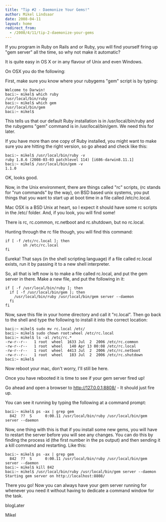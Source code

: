 ```yaml
---
title: "Tip #2 - Daemonize Your Gems!"
author: Mikel Lindsaar
date: 2008-04-11
layout: home
redirect_from:
  - /2008/4/11/tip-2-daemonize-your-gems
---
```

If you program in Ruby on Rails and or Ruby, you will find yourself
firing up "gem server" all the time, so why not make it automatic?

It is quite easy in OS X or in any flavour of Unix and even Windows.

On OSX you do the following:

First, make sure you know where your rubygems "gem" script is by typing:

``` shell
Welcome to Darwin!
baci:~ mikel$ which ruby
/usr/local/bin/ruby
baci:~ mikel$ which gem
/usr/local/bin/gem
baci:~ mikel$
```

This tells us that our default Ruby installation is in
/usr/local/bin/ruby and the rubygems "gem" command is in
/usr/local/bin/gem. We need this for later.

If you have more than one copy of Ruby installed, you might want to make
sure you are hitting the right version, so go ahead and check like this:

``` shell
baci:~ mikel$ /usr/local/bin/ruby -v
ruby 1.8.6 (2008-03-03 patchlevel 114) [i686-darwin8.11.1]
baci:~ mikel$ /usr/local/bin/gem -v
1.1.0
```

OK, looks good.

Now, in the Unix environment, there are things called "rc" scripts, (rc
stands for "run commands" by the way), on BSD based unix systems, you
put things that you want to start up at boot time in a file called
/etc/rc.local.

Mac OSX is a BSD Unix at heart, so I expect it should have some rc
scripts in the /etc/ folder. And, if you look, you will find some!

There is rc, rc.common, rc.netboot and rc.shutdown, but no rc.local.

Hunting through the rc file though, you will find this command:

``` shell
if [ -f /etc/rc.local ]; then
        sh /etc/rc.local
fi
```

Eureka! That says (in the shell scripting language) if a file called
rc.local exists, run it by passing it to a new shell interpreter.

So, all that is left now is to make a file called rc.local, and put the
gem server in there. Make a new file, and put the following in it:

``` shell
if [ -f /usr/local/bin/ruby ]; then
  if [ -f /usr/local/bin/gem ]; then
    /usr/local/bin/ruby /usr/local/bin/gem server --daemon
  fi
fi
```

Now, save this file in your home directory and call it "rc.local". Then
go back to the shell and type the following to install it into the
correct location:

``` shell
baci:~ mikel$ sudo mv rc.local /etc/
baci:~ mikel$ sudo chown root:wheel /etc/rc.local
baci:~ mikel$ ls -al /etc/rc.*
-rw-r--r--   1 root  wheel  1633 Jul  2  2006 /etc/rc.common
-rw-r--r--   1 root  wheel   140 Apr 13 00:08 /etc/rc.local
-rw-r--r--   1 root  wheel  4413 Jul  2  2006 /etc/rc.netboot
-rw-r--r--   1 root  wheel   183 Jul  2  2006 /etc/rc.shutdown
baci:~ mikel$
```

Now reboot your mac, don't worry, I'll still be here.

Once you have rebooted it is time to see if your gem server fired up!

Go ahead and open a browser to http://127.0.0.1:8808/ - It should just
fire up.

You can see it running by typing the following at a command prompt:

``` shell
baci:~ mikel$ ps -ax | grep gem
  842  ??  S      0:00.11 /usr/local/bin/ruby /usr/local/bin/gem server --daemon
```

Now, one thing with this is that if you install some new gems, you will
have to restart the server before you will see any changes. You can do
this by finding the process id (the first number in the ps output) and
then sending it a kill command and restarting. Like this:

``` shell
baci:~ mikel$ ps -ax | grep gem
  842  ??  S      0:00.11 /usr/local/bin/ruby /usr/local/bin/gem server --daemon
baci:~ mikel$ kill 842
baci:~ mikel$ /usr/local/bin/ruby /usr/local/bin/gem server --daemon
Starting gem server on http://localhost:8808/
```

There you go! Now you can always have your gem server running for
whenever you need it without having to dedicate a command window for the
task.

blogLater

Mikel
